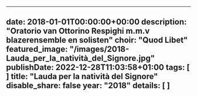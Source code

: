 
---
date: 2018-01-01T00:00:00+00:00
description: "Oratorio van Ottorino Respighi m.m.v blazerensemble en solisten"
choir: "Quod Libet"
featured_image: "/images/2018-Lauda_per_la_natività_del_Signore.jpg"
publishDate: 2022-12-28T11:03:58+01:00
tags: [
]
title: "Lauda per la natività del Signore"
disable_share: false
year: "2018"
details: [
]
---


